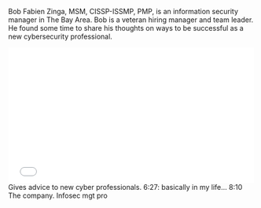 Bob Fabien Zinga, MSM, CISSP-ISSMP, PMP, is an information security manager in The Bay Area.  Bob is a veteran hiring manager and team leader.  He found some time to share his thoughts on ways to be successful as a new cybersecurity professional.
<div>
  <iframe src="//player.vimeo.com/video/227302346" width="500" height="275" frameborder="0" webkitallowfullscreen mozallowfullscreen allowfullscreen></iframe>
</div>Gives advice to new cyber professionals. 6:27: basically in my life… 8:10 The company. Infosec mgt pro
